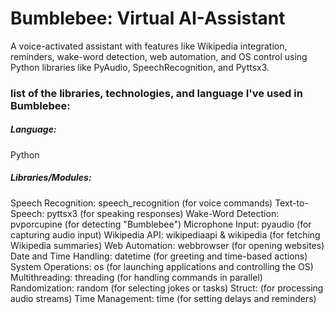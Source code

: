 <h1> Bumblebee: Virtual AI-Assistant </h1>
A voice-activated assistant with features like Wikipedia integration, reminders, wake-word detection, web automation, and OS control using Python libraries like PyAudio, SpeechRecognition, and Pyttsx3. <br>
<h3> list of the libraries, technologies, and language I've used in Bumblebee: </h3>
<h5> Language: </h5>
  Python
<h5> Libraries/Modules: </h5>
  Speech Recognition: speech_recognition (for voice commands)
  Text-to-Speech: pyttsx3 (for speaking responses)
  Wake-Word Detection: pvporcupine (for detecting "Bumblebee")
  Microphone Input: pyaudio (for capturing audio input)
  Wikipedia API: wikipediaapi & wikipedia (for fetching Wikipedia summaries)
  Web Automation: webbrowser (for opening websites)
  Date and Time Handling: datetime (for greeting and time-based actions)
  System Operations: os (for launching applications and controlling the OS)
  Multithreading: threading (for handling commands in parallel)
  Randomization: random (for selecting jokes or tasks)
  Struct: (for processing audio streams)
  Time Management: time (for setting delays and reminders)
